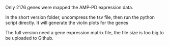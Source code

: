 Only 2176 genes were mapped the AMP-PD expression data. 

In the short version folder, uncompress the tsv file, then run the python script directly. It will generate the violin plots for the genes

The full version need a gene expression matrix file, the file size is too big to be uploaded to Github.

